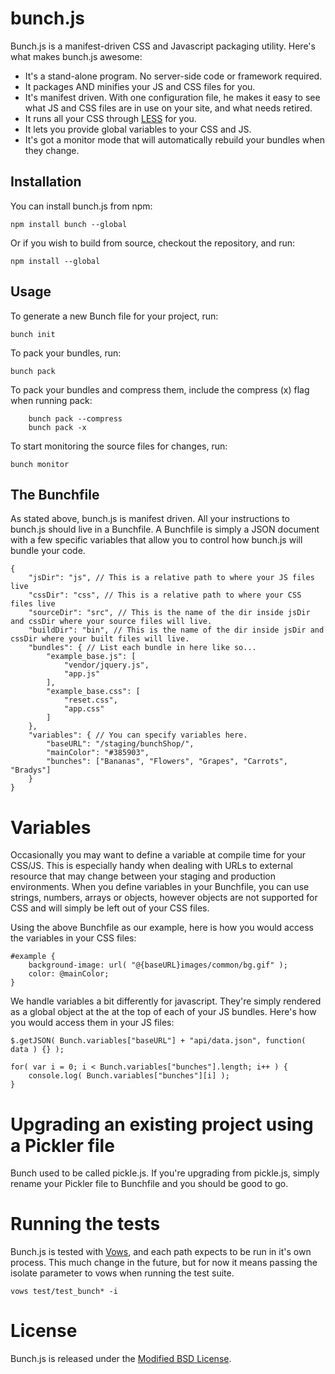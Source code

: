 # bunch.js

Bunch.js is a manifest-driven CSS and Javascript packaging utility. Here's what makes bunch.js awesome:

- It's a stand-alone program. No server-side code or framework required. 
- It packages AND minifies your JS and CSS files for you. 
- It's manifest driven. With one configuration file, he makes it easy to see what JS and CSS files are in use on your site, and what needs retired.
- It runs all your CSS through [LESS](http://lesscss.org/) for you.
- It lets you provide global variables to your CSS and JS.
- It's got a monitor mode that will automatically rebuild your bundles when they change. 

## Installation

You can install bunch.js from npm: 

	npm install bunch --global
	
Or if you wish to build from source, checkout the repository, and run:

	npm install --global

## Usage

To generate a new Bunch file for your project, run:

	bunch init

To pack your bundles, run:

	bunch pack

To pack your bundles and compress them, include the compress (x) flag when running pack:

		bunch pack --compress
		bunch pack -x 
		
To start monitoring the source files for changes, run:

	bunch monitor
	
## The Bunchfile

As stated above, bunch.js is manifest driven. All your instructions to bunch.js should live in a Bunchfile. A Bunchfile is simply a JSON document with a few specific variables that allow you to control how bunch.js will bundle your code. 

	{
		"jsDir": "js", // This is a relative path to where your JS files live
		"cssDir": "css", // This is a relative path to where your CSS files live
		"sourceDir": "src", // This is the name of the dir inside jsDir and cssDir where your source files will live.
		"buildDir": "bin", // This is the name of the dir inside jsDir and cssDir where your built files will live.
		"bundles": { // List each bundle in here like so...
			"example_base.js": [
				"vendor/jquery.js",
				"app.js"
			],
			"example_base.css": [
				"reset.css",
				"app.css"
			]
		},
		"variables": { // You can specify variables here.
			"baseURL": "/staging/bunchShop/",
			"mainColor": "#385903",
			"bunches": ["Bananas", "Flowers", "Grapes", "Carrots", "Bradys"]
		}
	}
	
	
# Variables 

Occasionally you may want to define a variable at compile time for your CSS/JS. This is especially handy when dealing with URLs to external resource that may change between your staging and production environments. When you define variables in your Bunchfile, you can use strings, numbers, arrays or objects, however objects are not supported for CSS and will simply be left out of your CSS files. 

Using the above Bunchfile as our example, here is how you would access the variables in your CSS files: 

	#example {
		background-image: url( "@{baseURL}images/common/bg.gif" );
		color: @mainColor;
	}
	
We handle variables a bit differently for javascript. They're simply rendered as a global object at the at the top of each of your JS bundles. Here's how you would access them in your JS files: 

	$.getJSON( Bunch.variables["baseURL"] + "api/data.json", function( data ) {} );
	
	for( var i = 0; i < Bunch.variables["bunches"].length; i++ ) {
		console.log( Bunch.variables["bunches"][i] );
	}
	

# Upgrading an existing project using a Pickler file

Bunch used to be called pickle.js. If you're upgrading from pickle.js, simply rename your Pickler file to Bunchfile and you should be good to go. 


# Running the tests

Bunch.js is tested with [Vows](http://vowsjs.org/), and each path expects to be run in it's own process. This much change in the future, but for now it means passing the isolate parameter to vows when running the test suite. 

	vows test/test_bunch* -i


# License

Bunch.js is released under the [Modified BSD License](https://github.com/thebarbariangroup/bunch.js/blob/master/LICENSE).